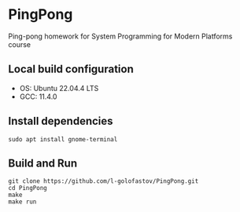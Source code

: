 # PingPong
Ping-pong homework for System Programming for Modern Platforms course

## Local build configuration
* OS: Ubuntu 22.04.4 LTS
* GCC: 11.4.0

## Install dependencies
```
sudo apt install gnome-terminal
```

## Build and Run
```
git clone https://github.com/l-golofastov/PingPong.git
cd PingPong
make
make run
```

